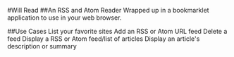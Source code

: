 #Will Read
##An RSS and Atom Reader
Wrapped up in a bookmarklet application to use in your web browser.

##Use Cases
List your favorite sites
Add an RSS or Atom URL feed
Delete a feed
Display a RSS or Atom feed/list of articles
Display an article's description or summary
